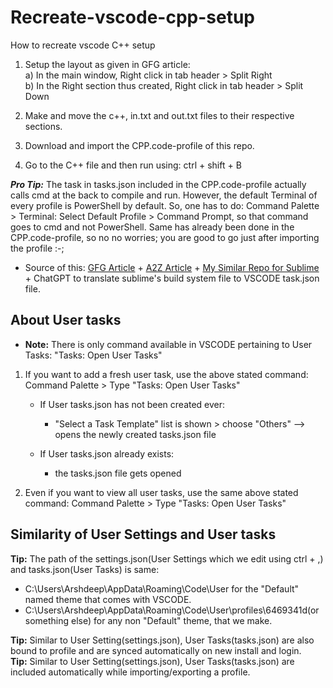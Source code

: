 # Recreate-vscode-cpp-setup
How to recreate vscode C++ setup

1) Setup the layout as given in GFG article:  
  a) In the main window, Right click in tab header > Split Right  
  b) In the Right section thus created, Right click in tab header > Split Down  
  
2) Make and move the c++, in.txt and out.txt files to their respective sections.  
  
3) Download and import the CPP.code-profile of this repo.  
  
4) Go to the C++ file and then run using: ctrl + shift + B  

***Pro Tip:*** The task in tasks.json included in the CPP.code-profile actually calls cmd at the back to compile and run. However, the default Terminal of every profile is PowerShell by default. So, one has to do: Command Palette > Terminal: Select Default Profile > Command Prompt, so that command goes to cmd and not PowerShell. Same has already been done in the CPP.code-profile, so no no worries; you are good to go just after importing the profile :-;

- Source of this: [GFG Article](https://www.geeksforgeeks.org/how-to-setup-competitive-programming-in-visual-studio-code-for-c/) + [A2Z Article](https://www.geeksforgeeks.org/how-to-setup-competitive-programming-in-visual-studio-code-for-c/) + [My Similar Repo for Sublime](https://github.com/Broody-boy/Recreate-sublime-cpp-setup) + ChatGPT to translate sublime's build system file to VSCODE task.json file.








## About User tasks

- **Note:** There is only command available in VSCODE pertaining to User Tasks: "Tasks: Open User Tasks"  

1) If you want to add a fresh user task, use the above stated command: Command Palette > Type "Tasks: Open User Tasks"  

    + If User tasks.json has not been created ever:  
        - "Select a Task Template" list is shown > choose "Others" --> opens the newly created tasks.json file  

    + If User tasks.json already exists:  
        - the tasks.json file gets opened  

3) Even if you want to view all user tasks, use the same above stated command: Command Palette > Type "Tasks: Open User Tasks"

## Similarity of User Settings and User tasks 
**Tip:** The path of the settings.json(User Settings which we edit using ctrl + ,) and tasks.json(User Tasks) is same:  
- C:\Users\Arshdeep\AppData\Roaming\Code\User for the "Default" named theme that comes with VSCODE.  
- C:\Users\Arshdeep\AppData\Roaming\Code\User\profiles\6469341d(or something else) for any non "Default" theme, that we make.  

**Tip:** Similar to User Setting(settings.json), User Tasks(tasks.json) are also bound to profile and are synced automatically on new install and login.  
**Tip:** Similar to User Setting(settings.json), User Tasks(tasks.json) are included automatically while importing/exporting a profile.  
